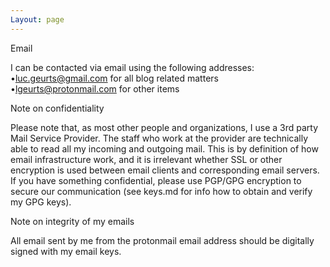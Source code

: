 ```yaml
---
Layout: page
---
```


Email

I can be contacted via email using the following addresses:
•luc.geurts@gmail.com for all blog related matters
•lgeurts@protonmail.com for other items

Note on confidentiality

Please note that, as most other people and organizations, I use a 3rd party Mail Service Provider. The staff who work at the provider are technically able to read all my incoming and outgoing mail. This is by definition of how email infrastructure work, and it is irrelevant whether SSL or other encryption is used between email clients and corresponding email servers. If you have something confidential, please use PGP/GPG encryption to secure our communication (see keys.md for info how to obtain and verify my GPG keys).

Note on integrity of my emails

All email sent by me from the protonmail email address should be digitally signed with my email keys.

